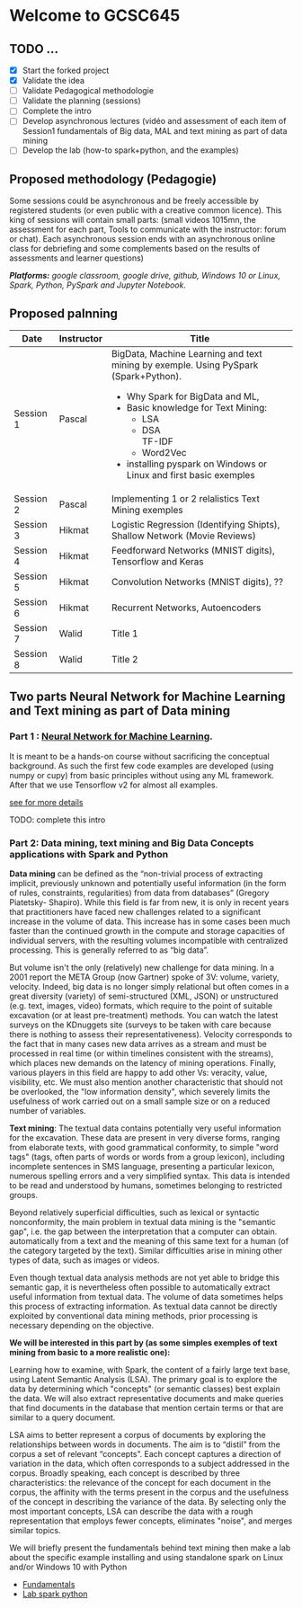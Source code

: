 # Welcome to GCSC645

## TODO ... 
- [x] Start the forked project
- [x] Validate the idea
- [ ] Validate Pedagogical methodologie
- [ ] Validate the planning (sessions)
- [ ] Complete the intro
- [ ] Develop asynchronous lectures (vidéo and assessment of each item of Session1 fundamentals of Big data, MAL and text mining as part of data mining
- [ ] Develop the lab (how-to spark+python, and the examples)

## Proposed methodology (Pedagogie)

Some sessions could be asynchronous and be freely accessible by registered students (or even public with a creative common licence). This king of sessions will contain small parts: (small videos 1015mn, the assessment for each part, Tools to communicate with the instructor: forum or chat). Each asynchronous session ends with an asynchronous online class for debriefing and some complements based on the results of assessments and learner questions)

_**Platforms:**  google classroom, google drive, github, Windows 10 or Linux, Spark, Python, PySpark and Jupyter Notebook._


## Proposed palnning

| Date | Instructor | Title |
|  ---- |  ----------|   ------|
| Session 1 | Pascal | BigData, Machine Learning and text mining by exemple. Using PySpark (Spark+Python). <ul><li>Why Spark for BigData and ML,</li><li>Basic knowledge for Text Mining:<ul><li>LSA</li><li>DSA</li>TF-IDF<li>Word2Vec</li></ul></li><li>installing pyspark on Windows or Linux and first basic exemples</li></ul>|
| Session 2 | Pascal | Implementing 1 or 2 relalistics Text Mining exemples  |
| Session 3 | Hikmat | Logistic Regression (Identifying Shipts), Shallow Network (Movie Reviews)|
| Session 4 | Hikmat | Feedforward Networks (MNIST digits), Tensorflow and Keras|
| Session 5 | Hikmat | Convolution Networks (MNIST digits), ??|
| Session 6 | Hikmat | Recurrent Networks, Autoencoders|
| Session 7 | Walid | Title 1 |
| Session 8 | Walid | Title 2 |



## Two parts Neural Network for Machine Learning and Text mining as part of Data mining

### Part 1 : [Neural Network for Machine Learning](README). 

It is meant to be a hands-on course without sacrificing the conceptual background. As such the first few code examples are developed (using numpy or cupy) from basic principles without using any ML framework. After that we use Tensorflow v2 for almost all examples.

[see for more details](https://github.com/hikmatfarhat-ndu/CSC645)

TODO: complete this intro

### Part 2: Data mining, text mining and Big Data Concepts applications with Spark and Python


**Data mining** can be defined as the “non-trivial process of extracting implicit, previously unknown and potentially useful information (in the form of rules, constraints, regularities) from data from databases” (Gregory Piatetsky- Shapiro). While this field is far from new, it is only in recent years that practitioners have faced new challenges related to a significant increase in the volume of data. This increase has in some cases been much faster than the continued growth in the compute and storage capacities of individual servers, with the resulting volumes incompatible with centralized processing. This is generally referred to as “big data”.

But volume isn't the only (relatively) new challenge for data mining. In a 2001 report the META Group (now Gartner) spoke of 3V: volume, variety, velocity. Indeed, big data is no longer simply relational but often comes in a great diversity (variety) of semi-structured (XML, JSON) or unstructured (e.g. text, images, video) formats, which require to the point of suitable excavation (or at least pre-treatment) methods. You can watch the latest surveys on the KDnuggets site (surveys to be taken with care because there is nothing to assess their representativeness). Velocity corresponds to the fact that in many cases new data arrives as a stream and must be processed in real time (or within timelines consistent with the streams), which places new demands on the latency of mining operations. Finally, various players in this field are happy to add other Vs: veracity, value, visibility, etc. We must also mention another characteristic that should not be overlooked, the "low information density", which severely limits the usefulness of work carried out on a small sample size or on a reduced number of variables.

**Text mining**: The textual data contains potentially very useful information for the excavation. These data are present in very diverse forms, ranging from elaborate texts, with good grammatical conformity, to simple "word tags" (tags, often parts of words or words from a group lexicon), including incomplete sentences in SMS language, presenting a particular lexicon, numerous spelling errors and a very simplified syntax. This data is intended to be read and understood by humans, sometimes belonging to restricted groups.


Beyond relatively superficial difficulties, such as lexical or syntactic nonconformity, the main problem in textual data mining is the "semantic gap", i.e. the gap between the interpretation that a computer can obtain. automatically from a text and the meaning of this same text for a human (of the category targeted by the text). Similar difficulties arise in mining other types of data, such as images or videos.

Even though textual data analysis methods are not yet able to bridge this semantic gap, it is nevertheless often possible to automatically extract useful information from textual data. The volume of data sometimes helps this process of extracting information. As textual data cannot be directly exploited by conventional data mining methods, prior processing is necessary depending on the objective.

**We will be interested in this part by (as some simples exemples of text mining from basic to a more realistic one):**

Learning how to examine, with Spark, the content of a fairly large text base, using Latent Semantic Analysis (LSA). The primary goal is to explore the data by determining which "concepts" (or semantic classes) best explain the data. We will also extract representative documents and make queries that find documents in the database that mention certain terms or that are similar to a query document.

LSA aims to better represent a corpus of documents by exploring the relationships between words in documents. The aim is to “distil” from the corpus a set of relevant “concepts”. Each concept captures a direction of variation in the data, which often corresponds to a subject addressed in the corpus. Broadly speaking, each concept is described by three characteristics: the relevance of the concept for each document in the corpus, the affinity with the terms present in the corpus and the usefulness of the concept in describing the variance of the data. By selecting only the most important concepts, LSA can describe the data with a rough representation that employs fewer concepts, eliminates "noise", and merges similar topics.

We will briefly present the fundamentals behind text mining then make a lab about the specific example installing and using standalone spark on Linux and/or Windows 10 with Python 

* [Fundamentals](Fundamentals)
* [Lab spark python](Labs)


